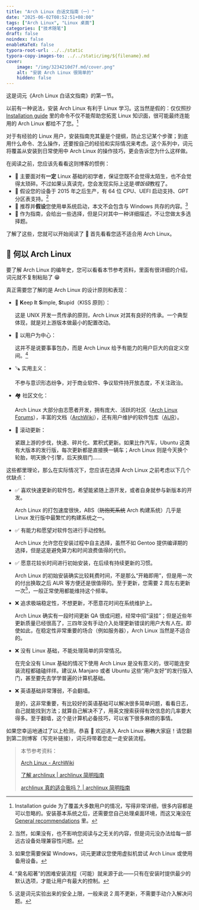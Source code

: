 ```yaml
---
title: "Arch Linux 白话文指南（一）"
date: "2025-06-02T08:52:51+08:00"
tags: ["Arch Linux", "Linux 桌面"]
categories: ["技术随笔"]
draft: false
noindex: false
enableKaTeX: false
typora-root-url: ../../static
typora-copy-images-to: ../../static/img/${filename}.md
cover:
    image: "/img/3234210d7f.md/cover.png"
    alt: "安装 Arch Linux 很简单的"
    hidden: false
---
```


这是词元《Arch Linux 白话文指南》的第一节。

以前有一种说法，安装 Arch Linux 有利于 Linux 学习。这当然是假的：仅仅照抄 [Installation guide](https://wiki.archlinux.org/title/Installation_guide) 里的命令不仅不能帮助您拓宽 Linux 知识面，很可能最终连能用的 Arch Linux 都给不了您。[^1]

[^1]: Installation guide 为了覆盖大多数用户的情况，写得非常详细，很多内容都是可以忽略的。安装基本系统之后，还需要您自己处理桌面环境，而这又淹没在 [General recommendations](https://wiki.archlinux.org/title/General_recommendations) 里。

对于有经验的 Linux 用户，安装指南充其量是个提纲，防止忘记某个步骤；到底用什么命令、怎么操作，还要按自己的经验和实际情况来考虑。这个系列中，词元将覆盖从安装到日常使用中 Arch Linux 的操作技巧，更会告诉您为什么这样做。

在阅读之前，您应该先看看这则博客的惯例：

- 🤗 主要面对有**一定** Linux 基础的初学者，保证您既不会觉得太陌生，也不会觉得太琐碎。不过如果认真读完，您会发现实际上这是*喂饭级*教程了。
- 💯 假设您的设备于 2015 年之后生产，有 64 位 CPU、UEFI 启动支持、GPT 分区表支持。[^2]
- 🔂 推荐并**假设**您使用单系统启动，本文不会包含与 Windows 共存的内容。[^3]
- 🧭 作为指南，会给出一些选择，但是只对其中一种详细描述，不让您做太多选择题。

[^2]: 当然，如果没有，也不影响您阅读与之无关的内容，但是词元没办法给每一部远古设备处理兼容性问题。
[^3]: 如果您需要保留 Windows，词元更建议您使用虚拟机尝试 Arch Linux 或使用备用设备。

了解了这些，您就可以开始阅读了 🎉 首先看看您适不适合用 Arch Linux。

## 🏹 何以 Arch Linux

要了解 Arch Linux 的编年史，您可以看看本节参考资料，里面有很详细的介绍，词元就不复制粘贴了 😁

真正需要您了解的是 Arch Linux 的设计原则和表现：

- 🏡 **K**eep **I**t **S**imple, **S**tupid（KISS 原则）：

  这是 UNIX 开发一贯传承的原则，Arch Linux 对其有良好的传承。一个典型体现，就是对上游版本做最小的配置改动。

- 🎯 以用户为中心：

  这并不是说要事事包办，而是 Arch Linux 给予有能力的用户巨大的自定义空间。[^4]

- 🪚 实用主义：

  不参与意识形态纷争，对于商业软件、争议软件持开放态度，不关注政治。

- 🏘️ 社区文化：

  Arch Linux 大部分由志愿者开发，拥有庞大、活跃的社区（[Arch Linux Forums](https://bbs.archlinux.org/)），丰富的文档（[ArchWiki](https://wiki.archlinux.org)），还有用户维护的软件包库（[AUR](https://aur.archlinux.org)）。

- 🎢 滚动更新：

  紧跟上游的步伐，快速、碎片化、累积式更新。如果比作汽车，Ubuntu 这类有大版本的发行版，每次更新都是直接换一辆车；Arch Linux 则是今天换个轮胎，明天换个引擎，后天换扇门……

[^4]: “臭名昭著”的困难安装流程（可能）就来源于此——只有在安装时提供最少的默认选项，才能让用户有最大的控制。

这些都里理论，那么在实际情况下，您应该在选择 Arch Linux 之前考虑以下几个优缺点：

- ✅ 喜欢快速更新的软件包，希望能紧随上游开发，或者自身就参与新版本的开发。

  Arch Linux 的打包速度很快，ABS（~~防抱死系统~~ Arch 构建系统）几乎是 Linux 发行版中最繁忙的构建系统之一。

- ✅ 有能力和愿望对软件包进行手动控制。

  Arch Linux 允许您在安装过程中自主选择，虽然不如 Gentoo 提供编译期的选择，但是这是避免算力和时间浪费值得的代价。

- ✅ 愿意花较长时间进行初始安装，在后续有持续更新的习惯。

  Arch Linux 的初始安装确实比较耗费时间，不是那么“开箱即用”，但是用一次的付出换取之后 AUR 等方便还是很值得的。至于更新，您需要 2 周左右更新一次[^5]，一般正常使用都能维持这个频率。

- ❌ 追求极端稳定性，不想更新，不愿意花时间在系统维护上。

  Arch Linux 确实有一段时间更新 QA 很成问题，经常中招“滚挂”；但是近些年更新质量已经很高了，三四年没有手动介入处理更新错误的用户大有人在。即使如此，在稳定性非常重要的场合（例如服务器），Arch Linux 当然是不适合的。

- ❌ 没有 Linux 基础，不能处理简单的异常情况。

  在完全没有 Linux 基础的情况下使用 Arch Linux 是没有意义的，很可能连安装流程都磕磕绊绊。建议从 Manjaro 或者 Ubuntu 这些“用户友好”的发行版入门，甚至要先去学学普遍的计算机基础。

- ❌ 英语基础非常薄弱，不会翻墙。

  是的，这非常重要，有比较好的英语基础可以解决很多简单问题，看看日志，自己就能找到方法；就算自己解决不了，用英文搜索获得有效信息的几率要大得多。至于翻墙，这个是计算机必备技巧，可以省下很多麻烦的事情。

[^5]: 这是词元实验出来的安全上限，一般来说 2 周不更新，不需要手动介入解决问题。

如果您幸运地通过了以上检测，恭喜 🎉 欢迎进入 Arch Linux ~~邪教~~大家庭！请您翻到第二则博客（写完补链接），词元将带着您走一走安装流程。

> 本节参考资料：
>
> [Arch Linux - ArchWiki](https://wiki.archlinux.org/title/Arch_Linux)
>
> [了解 archlinux | archlinux 简明指南](https://arch.icekylin.online/guide/prepare/understand.html)
>
> [archlinux 真的适合我吗？ | archlinux 简明指南](https://arch.icekylin.online/guide/prepare/head-on-blow.html)
